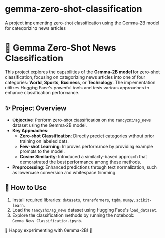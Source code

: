 # gemma-zero-shot-classification
A project implementing zero-shot classification using the Gemma-2B model for categorizing news articles.
# 🌟 Gemma Zero-Shot News Classification

This project explores the capabilities of the **Gemma-2B model** for zero-shot classification, focusing on categorizing news articles into one of four categories: **World**, **Sports**, **Business**, or **Technology**. The implementation utilizes Hugging Face's powerful tools and tests various approaches to enhance classification performance.

## ✨ Project Overview
- **Objective**: Perform zero-shot classification on the `fancyzhx/ag_news` dataset using the Gemma-2B model.
- **Key Approaches**:
  - **Zero-shot Classification**: Directly predict categories without prior training on labeled data.
  - **Few-shot Learning**: Improves performance by providing example prompts to the model.
  - **Cosine Similarity**: Introduced a similarity-based approach that demonstrated the best performance among these methods.
- **Preprocessing**: Enhanced predictions through text normalization, such as lowercase conversion and whitespace trimming.

## 🔧 How to Use
1. Install required libraries: `datasets`, `transformers`, `tqdm`, `numpy`, `scikit-learn`.
2. Load the `fancyzhx/ag_news` dataset using Hugging Face's `load_dataset`.
3. Explore the classification methods by running the notebook: `Gemma_News_Classification.ipynb`.

🌟 Happy experimenting with Gemma-2B! 🌟
